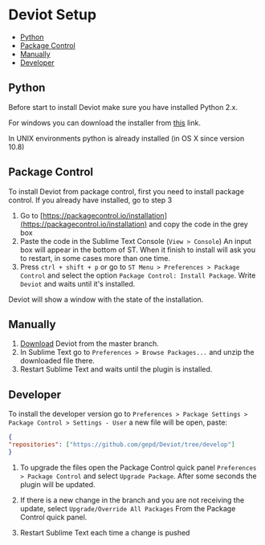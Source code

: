 # Deviot Setup

- [Python](#python)
- [Package Control](#package-control)
- [Manually](#manually)
- [Developer](#developer)

## Python
Before start to install Deviot make sure you have installed Python 2.x.

For windows you can download the installer from [this](https://www.python.org/downloads/) link. 

In UNIX environments python is already installed (in OS X since version 10.8)

## Package Control

To install Deviot from package control, first you need to install package control. If you already have installed, go to step 3

1. Go to [https://packagecontrol.io/installation](https://packagecontrol.io/installation) and copy the code in the grey box
2. Paste the code in the Sublime Text Console (`View > Console`) An input box will appear in the bottom of ST. When it finish to install will ask you to restart, in some cases more than one time.
3. Press `ctrl + shift + p` or go to `ST Menu > Preferences > Package Control` and select the option `Package Control: Install Package`. Write `Deviot` and waits until it's installed.

Deviot will show a window with the state of the installation.

## Manually

1. [Download](https://github.com/gepd/Deviot/archive/master.zip) Deviot from the master branch.
2. In Sublime Text go to `Preferences > Browse Packages...` and unzip the downloaded file there.
3. Restart Sublime Text and waits until the plugin is installed.

## Developer

To install the developer version go to `Preferences > Package Settings > Package Control > Settings - User` a new file will be open, paste:

```json
{
"repositories": ["https://github.com/gepd/Deviot/tree/develop"]
}
```

1. To upgrade the files open the Package Control quick panel `Preferences > Package Control` and select `Upgrade Package`. After some seconds the plugin will be updated.

2. If there is a new change in the branch and you are not receiving the update, select `Upgrade/Override All Packages` From the Package Control quick panel.

3. Restart Sublime Text each time a change is pushed